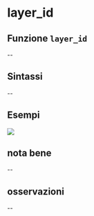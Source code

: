 # layer\_id

## Funzione `layer_id`

--

## Sintassi

--

## Esempi

![](https://github.com/pigreco/HfcQGIS/tree/852bbb62a0d5b7739914d4de0ea5b1ebbb5d81d1/img/variabili/layer_id/layer_id1.png)

## nota bene

--

## osservazioni

--

